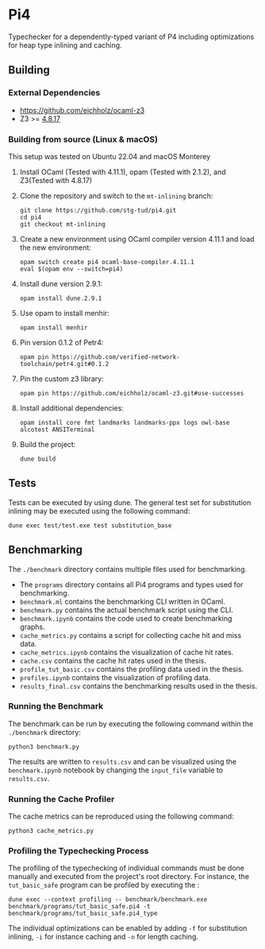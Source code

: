 # Pi4

Typechecker for a dependently-typed variant of P4 including optimizations for heap type inlining and caching.

## Building

### External Dependencies
- https://github.com/eichholz/ocaml-z3
- Z3 >= [4.8.17](https://github.com/Z3Prover/z3/releases/tag/z3-4.8.17)

### Building from source (Linux & macOS)

This setup was tested on Ubuntu 22.04 and macOS Monterey

1. Install OCaml (Tested with 4.11.1), opam (Tested with 2.1.2), and Z3(Tested with 4.8.17)

2. Clone the repository and switch to the `mt-inlining` branch:

   ```
   git clone https://github.com/stg-tud/pi4.git
   cd pi4
   git checkout mt-inlining
   ```

3. Create a new environment using OCaml compiler version 4.11.1 and load the new environment:

   ```
   opam switch create pi4 ocaml-base-compiler.4.11.1
   eval $(opam env --switch=pi4)
   ```

4. Install dune version 2.9.1:

   ```
   opam install dune.2.9.1
   ```

5. Use opam to install menhir:

   ```
   opam install menhir
   ```

6. Pin version 0.1.2 of Petr4:

   ```
   opam pin https://github.com/verified-network-toolchain/petr4.git#0.1.2
   ```

7. Pin the custom z3 library:

   ```
   opam pin https://github.com/eichholz/ocaml-z3.git#use-successes
   ```

8. Install additional dependencies:

   ```
   opam install core fmt landmarks landmarks-ppx logs owl-base alcotest ANSITerminal
   ```

9. Build the project:

   ```
   dune build
   ```



## Tests

Tests can be executed by using dune. The general test set for substitution inlining may be executed using the following command:

```
dune exec test/test.exe test substitution_base
```

## Benchmarking

The `./benchmark` directory contains multiple files used for benchmarking.

- The `programs` directory contains all Pi4 programs and types used for benchmarking.
- `benchmark.ml` contains the benchmarking CLI written in OCaml.
- `benchmark.py` contains the actual benchmark script using the CLI.
- `benchmark.ipynb` contains the code used to create benchmarking graphs.
- `cache_metrics.py` contains a script for collecting cache hit and miss data.
- `cache_metrics.ipynb` contains the visualization of cache hit rates.
- `cache.csv` contains the cache hit rates used in the thesis.
- `profile_tut_basic.csv` contains the profiling data used in the thesis.
- `profiles.ipynb` contains the visualization of profiling data.
- `results_final.csv` contains the benchmarking results used in the thesis.

### Running the Benchmark

The benchmark can be run by executing the following command within the `./benchmark` directory:

```
python3 benchmark.py
```

The results are written to `results.csv` and can be visualized using the `benchmark.ipynb` notebook by changing the `input_file` variable to `results.csv`.

### Running the Cache Profiler

The cache metrics can be reproduced using the following command:

```
python3 cache_metrics.py
```

### Profiling the Typechecking Process

The profiling of the typechecking of individual commands must be done manually and executed from the project's root directory. For instance, the `tut_basic_safe` program can be profiled by executing the :

```
dune exec --context profiling -- benchmark/benchmark.exe benchmark/programs/tut_basic_safe.pi4 -t benchmark/programs/tut_basic_safe.pi4_type
```

The individual optimizations can be enabled by adding `-f` for substitution inlining, `-i` for instance caching and `-n` for length caching.



